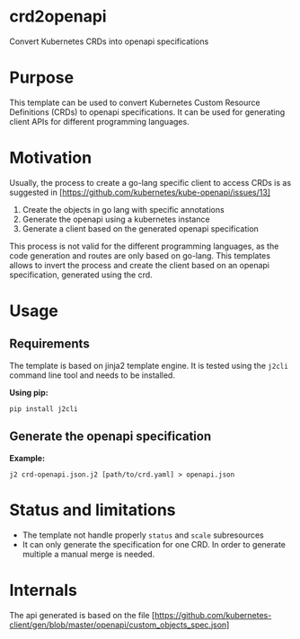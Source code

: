 # crd2openapi
Convert Kubernetes CRDs into openapi specifications

# Purpose
This template can be used to convert Kubernetes Custom Resource Definitions (CRDs) to openapi specifications. It can be used for generating client APIs for different programming languages.

# Motivation
Usually, the process to create a go-lang specific client to access CRDs is as suggested in [https://github.com/kubernetes/kube-openapi/issues/13]
1. Create the objects in go lang with specific annotations
2. Generate the openapi using a kubernetes instance
3. Generate a client based on the generated openapi specification

This process is not valid for the different programming languages, as the code generation and routes are only based on go-lang. This templates allows
to invert the process and create the client based on an openapi specification, generated using the crd.

# Usage
## Requirements
The template is based on jinja2 template engine. It is tested using the `j2cli` command line tool and needs to be installed.

**Using pip:**
```
pip install j2cli
```

## Generate the openapi specification
**Example:**
```
j2 crd-openapi.json.j2 [path/to/crd.yaml] > openapi.json
```

# Status and limitations
* The template not handle properly `status` and `scale` subresources
* It can only generate the specification for one CRD. In order to generate multiple a manual merge is needed.

# Internals
The api generated is based on the file [https://github.com/kubernetes-client/gen/blob/master/openapi/custom_objects_spec.json]
